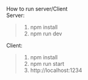 How to run server/Client  
Server:  
>1. npm install
>2. npm run dev

Client:  
>1. npm install
>2. npm run start
>3. http://localhost:1234
